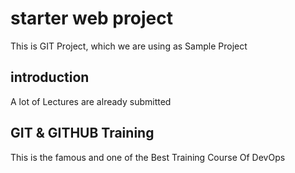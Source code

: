 # starter web project
This is GIT Project, which we are using as Sample Project



## introduction
A lot of Lectures are already submitted


## GIT & GITHUB Training
This is the famous and one of the Best Training Course Of DevOps

